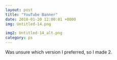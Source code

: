 ```yaml
---
layout: post
title: "YouTube Banner"
date: 2018-01-20 12:00:01 +0000
img: Untitled-14.png

img2: Untitled-14_alt.png
category: ps
---
```


Was unsure which version I preferred, so I made 2.